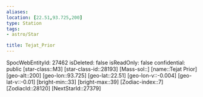 ```yaml
---
aliases: 
location: [22.51,93.725,200]
type: Station
tags:
- astro/Star

title: Tejat_Prior
---
```

SpocWebEntityId: 27462
isDeleted: false
isReadOnly: false
confidential: public
[star-class::M3]
[star-class-id::28193]
[Mass-sol::]
[name::Tejat Prior]
[geo-alt::200]
[geo-lon::93.725]
[geo-lat::22.51]
[geo-lon-v::-0.004]
[geo-lat-v::-0.01]
[bright-min::33]
[bright-max::39]
[Zodiac-index::7]
[ZodiacId::28120]
[NextStarId::27379]



